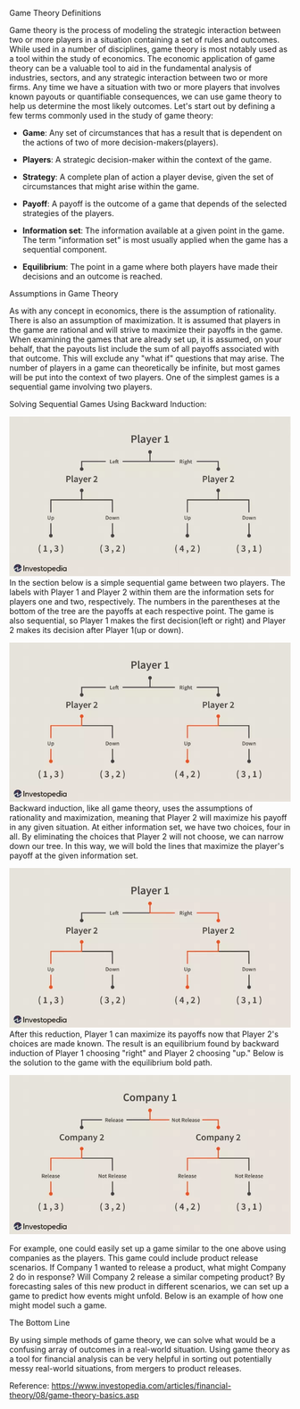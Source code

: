 Game Theory Definitions

Game theory is the process of modeling the strategic interaction between
two or more players in a situation containing a set of rules and
outcomes. While used in a number of disciplines, game theory is most
notably used as a tool within the study of economics. The economic
application of game theory can be a valuable tool to aid in the
fundamental analysis of industries, sectors, and any strategic
interaction between two or more firms. Any time we have a situation with
two or more players that involves known payouts or quantifiable
consequences, we can use game theory to help us determine the most
likely outcomes. Let\'s start out by defining a few terms commonly used
in the study of game theory:

-   **Game**: Any set of circumstances that has a result that is
    dependent on the actions of two of more decision-makers(players).

-   **Players**: A strategic decision-maker within the context of the
    game.

-   **Strategy**: A complete plan of action a player devise, given the
    set of circumstances that might arise within the game.

-   **Payoff**: A payoff is the outcome of a game that depends of the selected strategies of the players. 

-   **Information set**: The information available at a given point in
    the game. The term "information set" is most usually applied when
    the game has a sequential component.

-   **Equilibrium**: The point in a game where both players have made
    their decisions and an outcome is reached.

Assumptions in Game Theory

As with any concept in economics, there is the assumption of
rationality. There is also an assumption of maximization. It is assumed
that players in the game are rational and will strive to maximize their
payoffs in the game. When examining the games that are already set up,
it is assumed, on your behalf, that the payouts list include the sum of
all payoffs associated with that outcome. This will exclude any \"what
if\" questions that may arise. The number of players in a game can
theoretically be infinite, but most games will be put into the context
of two players. One of the simplest games is a sequential game involving
two players.

Solving Sequential Games Using Backward Induction:

![](.//media/image1.png)In the section below is a simple sequential
game between two players. The labels with Player 1 and Player 2 within
them are the information sets for players one and two, respectively. The
numbers in the parentheses at the bottom of the tree are the payoffs at
each respective point. The game is also sequential, so Player 1 makes
the first decision(left or right) and Player 2 makes its decision after
Player 1(up or down).

![](.//media/image2.png)Backward
induction, like all game theory, uses the assumptions of rationality and
maximization, meaning that Player 2 will maximize his payoff in any
given situation. At either information set, we have two choices, four in
all. By eliminating the choices that Player 2 will not choose, we can
narrow down our tree. In this way, we will bold the lines that maximize
the player\'s payoff at the given information set.

![](.//media/image3.png)After this reduction, Player 1 can maximize
its payoffs now that Player 2\'s choices are made known. The result is
an equilibrium found by backward induction of Player 1 choosing
\"right\" and Player 2 choosing \"up.\" Below is the solution to the
game with the equilibrium bold path.

![](.//media/image4.png)

For example, one could easily set up a game similar to the one above
using companies as the players. This game could include product release
scenarios. If Company 1 wanted to release a product, what might Company
2 do in response? Will Company 2 release a similar competing product? By
forecasting sales of this new product in different scenarios, we can set
up a game to predict how events might unfold. Below is an example of how
one might model such a game.

The Bottom Line

By using simple methods of game theory, we can solve what would be a
confusing array of outcomes in a real-world situation. Using game theory
as a tool for financial analysis can be very helpful in sorting out
potentially messy real-world situations, from mergers to product
releases.

Reference:
https://www.investopedia.com/articles/financial-theory/08/game-theory-basics.asp

